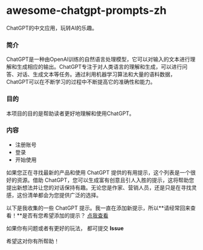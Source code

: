 <p align="center"><h1>awesome-chatgpt-prompts-zh</h1></p>
ChatGPT的中文应用，玩转AI的乐趣。

### 简介
ChatGPT是一种由OpenAI训练的自然语言处理模型，它可以对输入的文本进行理解和生成相应的输出。ChatGPT专注于对人类语言的理解和生成，可以进行问答、对话、生成文本等任务。通过利用机器学习算法和大量的语料数据，ChatGPT可以在不断学习的过程中不断提高它的准确性和能力。

### 目的
本项目的目的是帮助读者更好地理解和使用ChatGPT。

### 内容
* 注册账号
* 登录
* 开始使用


如果您正在寻找最新的产品和使用 ChatGPT 提供的有用提示，这个列表是一个很好的资源。借助 ChatGPT，您可以生成富有创意且引人入胜的提示，这将帮助您提出新想法并让您的对话保持有趣。无论您是作家、营销人员，还是只是在寻找灵感，这份清单都会为您提供广泛的选择。 

以下是我收集的一些 ChatGPT 提示。我一直在添加新提示，所以**请经常回来查看！**是否有您希望添加的提示？
[点我查看](prompts.md)


如果你有问题或者有更好的玩法， 都可提交 **Issue** 

希望这对你有所帮助！
